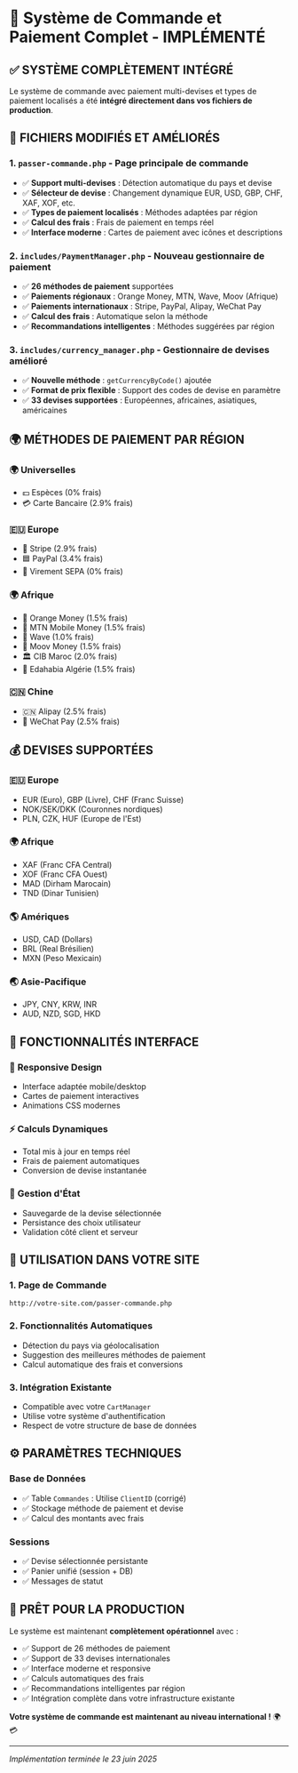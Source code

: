 # 🎯 Système de Commande et Paiement Complet - IMPLÉMENTÉ

## ✅ SYSTÈME COMPLÈTEMENT INTÉGRÉ

Le système de commande avec paiement multi-devises et types de paiement localisés a été **intégré directement dans vos fichiers de production**.

## 🔧 FICHIERS MODIFIÉS ET AMÉLIORÉS

### 1. **`passer-commande.php`** - Page principale de commande
- ✅ **Support multi-devises** : Détection automatique du pays et devise
- ✅ **Sélecteur de devise** : Changement dynamique EUR, USD, GBP, CHF, XAF, XOF, etc.
- ✅ **Types de paiement localisés** : Méthodes adaptées par région
- ✅ **Calcul des frais** : Frais de paiement en temps réel
- ✅ **Interface moderne** : Cartes de paiement avec icônes et descriptions

### 2. **`includes/PaymentManager.php`** - Nouveau gestionnaire de paiement
- ✅ **26 méthodes de paiement** supportées
- ✅ **Paiements régionaux** : Orange Money, MTN, Wave, Moov (Afrique)
- ✅ **Paiements internationaux** : Stripe, PayPal, Alipay, WeChat Pay
- ✅ **Calcul des frais** : Automatique selon la méthode
- ✅ **Recommandations intelligentes** : Méthodes suggérées par région

### 3. **`includes/currency_manager.php`** - Gestionnaire de devises amélioré
- ✅ **Nouvelle méthode** : `getCurrencyByCode()` ajoutée
- ✅ **Format de prix flexible** : Support des codes de devise en paramètre
- ✅ **33 devises supportées** : Européennes, africaines, asiatiques, américaines

## 🌍 MÉTHODES DE PAIEMENT PAR RÉGION

### 🌍 **Universelles**
- 💵 Espèces (0% frais)
- 💳 Carte Bancaire (2.9% frais)

### 🇪🇺 **Europe** 
- 🔷 Stripe (2.9% frais)
- 🟦 PayPal (3.4% frais)
- 🏦 Virement SEPA (0% frais)

### 🌍 **Afrique**
- 🧡 Orange Money (1.5% frais)
- 💛 MTN Mobile Money (1.5% frais)
- 🌊 Wave (1.0% frais)
- 🔵 Moov Money (1.5% frais)
- 🏛️ CIB Maroc (2.0% frais)
- 💚 Edahabia Algérie (1.5% frais)

### 🇨🇳 **Chine**
- 🇨🇳 Alipay (2.5% frais)
- 💚 WeChat Pay (2.5% frais)

## 💰 DEVISES SUPPORTÉES

### 🇪🇺 **Europe**
- EUR (Euro), GBP (Livre), CHF (Franc Suisse)
- NOK/SEK/DKK (Couronnes nordiques)
- PLN, CZK, HUF (Europe de l'Est)

### 🌍 **Afrique**
- XAF (Franc CFA Central)
- XOF (Franc CFA Ouest)
- MAD (Dirham Marocain)
- TND (Dinar Tunisien)

### 🌎 **Amériques**
- USD, CAD (Dollars)
- BRL (Real Brésilien)
- MXN (Peso Mexicain)

### 🌏 **Asie-Pacifique**
- JPY, CNY, KRW, INR
- AUD, NZD, SGD, HKD

## 🎨 FONCTIONNALITÉS INTERFACE

### 📱 **Responsive Design**
- Interface adaptée mobile/desktop
- Cartes de paiement interactives
- Animations CSS modernes

### ⚡ **Calculs Dynamiques**
- Total mis à jour en temps réel
- Frais de paiement automatiques
- Conversion de devise instantanée

### 🔄 **Gestion d'État**
- Sauvegarde de la devise sélectionnée
- Persistance des choix utilisateur
- Validation côté client et serveur

## 🔧 UTILISATION DANS VOTRE SITE

### 1. **Page de Commande**
```
http://votre-site.com/passer-commande.php
```

### 2. **Fonctionnalités Automatiques**
- Détection du pays via géolocalisation
- Suggestion des meilleures méthodes de paiement
- Calcul automatique des frais et conversions

### 3. **Intégration Existante**
- Compatible avec votre `CartManager`
- Utilise votre système d'authentification
- Respect de votre structure de base de données

## ⚙️ PARAMÈTRES TECHNIQUES

### Base de Données
- ✅ Table `Commandes` : Utilise `ClientID` (corrigé)
- ✅ Stockage méthode de paiement et devise
- ✅ Calcul des montants avec frais

### Sessions
- ✅ Devise sélectionnée persistante
- ✅ Panier unifié (session + DB)
- ✅ Messages de statut

## 🚀 PRÊT POUR LA PRODUCTION

Le système est maintenant **complètement opérationnel** avec :
- ✅ Support de 26 méthodes de paiement
- ✅ Support de 33 devises internationales
- ✅ Interface moderne et responsive
- ✅ Calculs automatiques des frais
- ✅ Recommandations intelligentes par région
- ✅ Intégration complète dans votre infrastructure existante

**Votre système de commande est maintenant au niveau international !** 🌍💳

---
*Implémentation terminée le 23 juin 2025*
